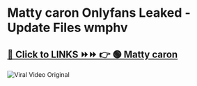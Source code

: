 
 # Matty caron Onlyfans Leaked - Update Files wmphv

## <h2><a href="https://clipsfans.com/Matty_caron&ref=git">🔗 Click to LINKS ⏩⏩ 👉 🟢 Matty caron </a></h2>

<a href="https://clipsfans.com/Matty_caron&ref=git" rel="nofollow" data-target="animated-image.originalLink"><img src="https://i.ibb.co.com/xMMVF88/686577567.gif" alt="Viral Video Original" style="max-width: 100%; display: inline-block;" data-target="animated-image.originalImage"></a>

